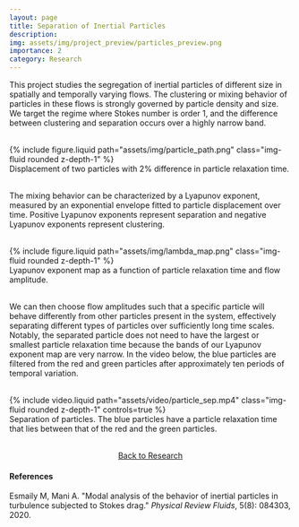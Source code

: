```yaml
---
layout: page
title: Separation of Inertial Particles
description:
img: assets/img/project_preview/particles_preview.png
importance: 2
category: Research
---
```


This project studies the segregation of inertial particles of different size in spatially and temporally varying flows. The clustering or mixing behavior of particles in these flows is strongly governed by particle density and size. We target the regime where Stokes number is order 1, and the difference between clustering and separation occurs over a highly narrow band.

<br/>

<div class="row justify-content-sm-center">
    <div class="col-sm-8 mt-3 mt-md-0">
        {% include figure.liquid path="assets/img/particle_path.png" class="img-fluid rounded z-depth-1" %}
    </div>
</div>
<div class="caption">
    Displacement of two particles with 2% difference in particle relaxation time.
</div>

<br/>

The mixing behavior can be characterized by a Lyapunov exponent, measured by an exponential envelope fitted to particle displacement over time. Positive Lyapunov exponents represent separation and negative Lyapunov exponents represent clustering.

<br/>

<div class="row justify-content-sm-center">
    <div class="col-sm-8 mt-3 mt-md-0">
        {% include figure.liquid path="assets/img/lambda_map.png" class="img-fluid rounded z-depth-1" %}
    </div>
</div>
<div class="caption">
    Lyapunov exponent map as a function of particle relaxation time and flow amplitude.
</div>

<br/>

We can then choose flow amplitudes such that a specific particle will behave differently from other particles present in the system, effectively separating different types of particles over sufficiently long time scales. Notably, the separated particle does not need to have the largest or smallest particle relaxation time because the bands of our Lyapunov exponent map are very narrow. In the video below, the blue particles are filtered from the red and green particles after approximately ten periods of temporal variation.

<br/>

<div class="row justify-content-sm-center">
    <div class="col-sm-6 mt-3 mt-md-0">
        {% include video.liquid path="assets/video/particle_sep.mp4" class="img-fluid rounded z-depth-1" controls=true %}
    </div>
</div>
<div class="caption">
    Separation of particles. The blue particles have a particle relaxation time that lies between that of the red and the green particles.
</div>

<br/>

<p style="text-align:center;"><a href="https://kimbliu.github.io/research/">Back to Research</a></p>

#### References

Esmaily M, Mani A. "Modal analysis of the behavior of inertial particles in turbulence subjected to Stokes drag." <i>Physical Review Fluids</i>, 5(8): 084303, 2020.
